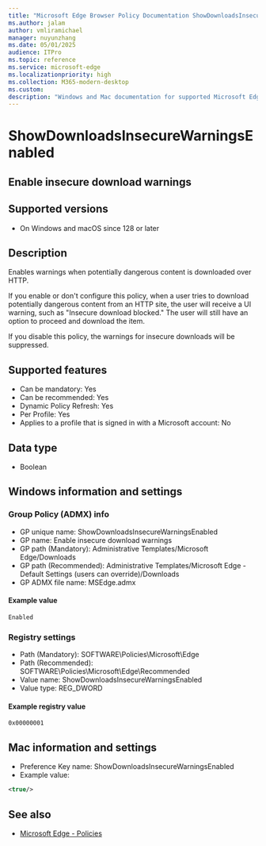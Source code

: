 ```yaml
---
title: "Microsoft Edge Browser Policy Documentation ShowDownloadsInsecureWarningsEnabled"
ms.author: jalam
author: vmliramichael
manager: nuyunzhang
ms.date: 05/01/2025
audience: ITPro
ms.topic: reference
ms.service: microsoft-edge
ms.localizationpriority: high
ms.collection: M365-modern-desktop
ms.custom:
description: "Windows and Mac documentation for supported Microsoft Edge Browser policy: Enable insecure download warnings"
---
```


<!--THIS FILE IS AUTOMATICALLY GENERATED. MANUAL CHANGES WILL BE OVERWRITTEN.-->
<!--Please contact the Microsoft Edge Manageability team with any questions.-->

# ShowDownloadsInsecureWarningsEnabled

## Enable insecure download warnings


## Supported versions

- On Windows and macOS since 128 or later

## Description

Enables warnings when potentially dangerous content is downloaded over HTTP.

If you enable or don't configure this policy, when a user tries to download potentially dangerous content from an HTTP site, the user will receive a UI warning, such as "Insecure download blocked." The user will still have an option to proceed and download the item.

If you disable this policy, the warnings for insecure downloads will be suppressed.

## Supported features

- Can be mandatory: Yes
- Can be recommended: Yes
- Dynamic Policy Refresh: Yes
- Per Profile: Yes
- Applies to a profile that is signed in with a Microsoft account: No

## Data type

- Boolean

## Windows information and settings

### Group Policy (ADMX) info

- GP unique name: ShowDownloadsInsecureWarningsEnabled
- GP name: Enable insecure download warnings
- GP path (Mandatory): Administrative Templates/Microsoft Edge/Downloads
- GP path (Recommended): Administrative Templates/Microsoft Edge - Default Settings (users can override)/Downloads
- GP ADMX file name: MSEdge.admx

#### Example value

```
Enabled
```

### Registry settings

- Path (Mandatory): SOFTWARE\Policies\Microsoft\Edge
- Path (Recommended): SOFTWARE\Policies\Microsoft\Edge\Recommended
- Value name: ShowDownloadsInsecureWarningsEnabled
- Value type: REG_DWORD

#### Example registry value

```
0x00000001
```


## Mac information and settings

- Preference Key name: ShowDownloadsInsecureWarningsEnabled
- Example value:

```xml
<true/>
```

## See also
- [Microsoft Edge - Policies](../microsoft-edge-policies.md)
